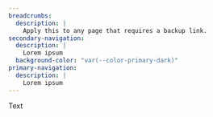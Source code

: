 ```yaml
---
breadcrumbs:
  description: |
    Apply this to any page that requires a backup link.
secondary-navigation:
  description: |
    Lorem ipsum
  background-color: "var(--color-primary-dark)"
primary-navigation:
  description: |
    Lorem ipsum
---
```

Text
